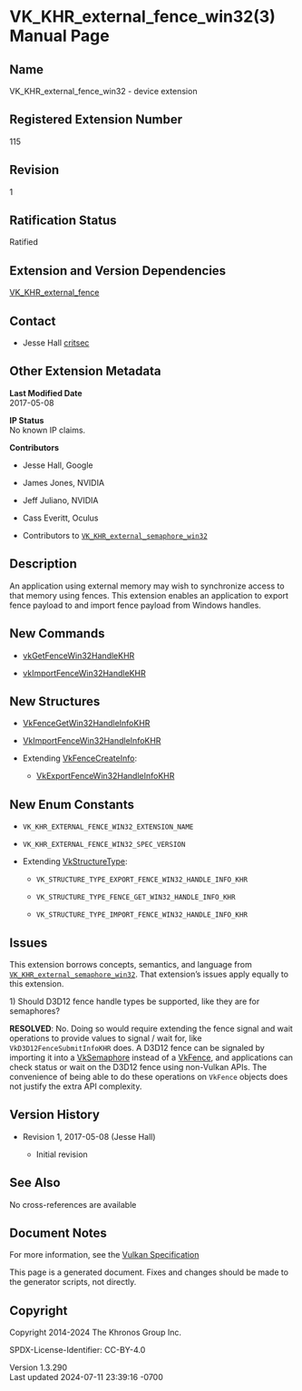 # VK_KHR_external_fence_win32(3) Manual Page

## Name

VK_KHR_external_fence_win32 - device extension



## <a href="#_registered_extension_number" class="anchor"></a>Registered Extension Number

115

## <a href="#_revision" class="anchor"></a>Revision

1

## <a href="#_ratification_status" class="anchor"></a>Ratification Status

Ratified

## <a href="#_extension_and_version_dependencies" class="anchor"></a>Extension and Version Dependencies

[VK_KHR_external_fence](https://registry.khronos.org/vulkan/specs/1.3-extensions/man/html/VK_KHR_external_fence.html)  

## <a href="#_contact" class="anchor"></a>Contact

- Jesse Hall <a
  href="https://github.com/KhronosGroup/Vulkan-Docs/issues/new?body=%5BVK_KHR_external_fence_win32%5D%20@critsec%0A*Here%20describe%20the%20issue%20or%20question%20you%20have%20about%20the%20VK_KHR_external_fence_win32%20extension*"
  target="_blank" rel="nofollow noopener"><em></em>critsec</a>

## <a href="#_other_extension_metadata" class="anchor"></a>Other Extension Metadata

**Last Modified Date**  
2017-05-08

**IP Status**  
No known IP claims.

**Contributors**  
- Jesse Hall, Google

- James Jones, NVIDIA

- Jeff Juliano, NVIDIA

- Cass Everitt, Oculus

- Contributors to
  [`VK_KHR_external_semaphore_win32`](VK_KHR_external_semaphore_win32.html)

## <a href="#_description" class="anchor"></a>Description

An application using external memory may wish to synchronize access to
that memory using fences. This extension enables an application to
export fence payload to and import fence payload from Windows handles.

## <a href="#_new_commands" class="anchor"></a>New Commands

- [vkGetFenceWin32HandleKHR](https://registry.khronos.org/vulkan/specs/1.3-extensions/man/html/vkGetFenceWin32HandleKHR.html)

- [vkImportFenceWin32HandleKHR](https://registry.khronos.org/vulkan/specs/1.3-extensions/man/html/vkImportFenceWin32HandleKHR.html)

## <a href="#_new_structures" class="anchor"></a>New Structures

- [VkFenceGetWin32HandleInfoKHR](https://registry.khronos.org/vulkan/specs/1.3-extensions/man/html/VkFenceGetWin32HandleInfoKHR.html)

- [VkImportFenceWin32HandleInfoKHR](https://registry.khronos.org/vulkan/specs/1.3-extensions/man/html/VkImportFenceWin32HandleInfoKHR.html)

- Extending [VkFenceCreateInfo](https://registry.khronos.org/vulkan/specs/1.3-extensions/man/html/VkFenceCreateInfo.html):

  - [VkExportFenceWin32HandleInfoKHR](https://registry.khronos.org/vulkan/specs/1.3-extensions/man/html/VkExportFenceWin32HandleInfoKHR.html)

## <a href="#_new_enum_constants" class="anchor"></a>New Enum Constants

- `VK_KHR_EXTERNAL_FENCE_WIN32_EXTENSION_NAME`

- `VK_KHR_EXTERNAL_FENCE_WIN32_SPEC_VERSION`

- Extending [VkStructureType](https://registry.khronos.org/vulkan/specs/1.3-extensions/man/html/VkStructureType.html):

  - `VK_STRUCTURE_TYPE_EXPORT_FENCE_WIN32_HANDLE_INFO_KHR`

  - `VK_STRUCTURE_TYPE_FENCE_GET_WIN32_HANDLE_INFO_KHR`

  - `VK_STRUCTURE_TYPE_IMPORT_FENCE_WIN32_HANDLE_INFO_KHR`

## <a href="#_issues" class="anchor"></a>Issues

This extension borrows concepts, semantics, and language from
[`VK_KHR_external_semaphore_win32`](VK_KHR_external_semaphore_win32.html).
That extension’s issues apply equally to this extension.

1\) Should D3D12 fence handle types be supported, like they are for
semaphores?

**RESOLVED**: No. Doing so would require extending the fence signal and
wait operations to provide values to signal / wait for, like
`VkD3D12FenceSubmitInfoKHR` does. A D3D12 fence can be signaled by
importing it into a [VkSemaphore](https://registry.khronos.org/vulkan/specs/1.3-extensions/man/html/VkSemaphore.html) instead of a
[VkFence](https://registry.khronos.org/vulkan/specs/1.3-extensions/man/html/VkFence.html), and applications can check status or wait on
the D3D12 fence using non-Vulkan APIs. The convenience of being able to
do these operations on `VkFence` objects does not justify the extra API
complexity.

## <a href="#_version_history" class="anchor"></a>Version History

- Revision 1, 2017-05-08 (Jesse Hall)

  - Initial revision

## <a href="#_see_also" class="anchor"></a>See Also

No cross-references are available

## <a href="#_document_notes" class="anchor"></a>Document Notes

For more information, see the <a
href="https://registry.khronos.org/vulkan/specs/1.3-extensions/html/vkspec.html#VK_KHR_external_fence_win32"
target="_blank" rel="noopener">Vulkan Specification</a>

This page is a generated document. Fixes and changes should be made to
the generator scripts, not directly.

## <a href="#_copyright" class="anchor"></a>Copyright

Copyright 2014-2024 The Khronos Group Inc.

SPDX-License-Identifier: CC-BY-4.0

Version 1.3.290  
Last updated 2024-07-11 23:39:16 -0700
